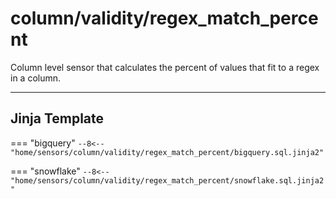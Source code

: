 # column/validity/regex_match_percent
Column level sensor that calculates the percent of values that fit to a regex in a column.
___
## Jinja Template

=== "bigquery"
    ```
    --8<-- "home/sensors/column/validity/regex_match_percent/bigquery.sql.jinja2"
    ```

=== "snowflake"
    ```
    --8<-- "home/sensors/column/validity/regex_match_percent/snowflake.sql.jinja2"
    ```
